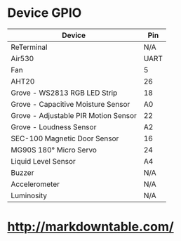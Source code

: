 # Device GPIO
| Device                               | Pin  |
|--------------------------------------|------|
| ReTerminal                           | N/A  |
| Air530                               | UART |
| Fan                                  | 5    |
| AHT20                                | 26   |
| Grove - WS2813 RGB LED Strip         | 18   |
| Grove - Capacitive Moisture Sensor   | A0   |
| Grove - Adjustable PIR Motion Sensor | 22   |
| Grove - Loudness Sensor              | A2   |
| SEC-100 Magnetic Door Sensor         | 16   |
| MG90S 180° Micro Servo               | 24   |
| Liquid Level Sensor                  | A4   |
| Buzzer                               | N/A  |
| Accelerometer                        | N/A  |
| Luminosity                           | N/A  |
# http://markdowntable.com/